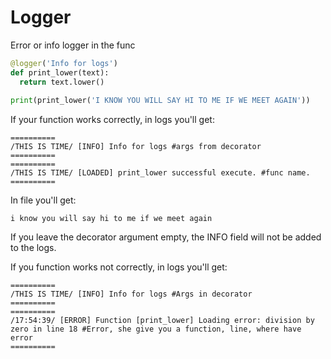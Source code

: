 # Logger
Error or info logger in the func 
```Python
@logger('Info for logs')
def print_lower(text):
  return text.lower()
  
print(print_lower('I KNOW YOU WILL SAY HI TO ME IF WE MEET AGAIN'))
```
If your function works correctly, in logs you'll get:
```
==========
/THIS IS TIME/ [INFO] Info for logs #args from decorator
==========
==========
/THIS IS TIME/ [LOADED] print_lower successful execute. #func name.
==========
```
In file you'll get:
```
i know you will say hi to me if we meet again
```
If you leave the decorator argument empty, the INFO field will not be added to the logs.

If you function works not correctly, in logs you'll get:
```
==========
/THIS IS TIME/ [INFO] Info for logs #Args in decorator
==========
==========
/17:54:39/ [ERROR] Function [print_lower] Loading error: division by zero in line 18 #Error, she give you a function, line, where have error
==========
```
